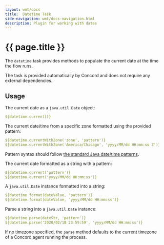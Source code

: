```yaml
---
layout: wmt/docs
title:  Datetime Task
side-navigation: wmt/docs-navigation.html
description: Plugin for working with dates
---
```


# {{ page.title }}

The `datetime` task provides methods to populate the current date at the 
time the flow runs.


The task is provided automatically by Concord and does not require any
external dependencies.

## Usage

The current date as a `java.util.Date` object:

```yaml
${datetime.current()} 
```

The current date/time from a specific zone formatted using the provided pattern:

```yaml
${datetime.currentWithZone('zone', 'pattern')}
${datetime.currentWithZone('America/Chicago', 'yyyy/MM/dd HH:mm:ss Z')}
```

Pattern syntax should follow
[the standard Java date/time patterns](https://docs.oracle.com/javase/8/docs/api/java/text/SimpleDateFormat.html).

The current date formatted as a string with a pattern: 

```yaml
${datetime.current('pattern')}
${datetime.current('yyyy/MM/dd HH:mm:ss')}
```

A `java.util.Date` instance formatted into a string:

```yaml
${datetime.format(dateValue, 'pattern')}
${datetime.format(dateValue, 'yyyy/MM/dd HH:mm:ss')}
```

Parse a string into a `java.util.Date` instance:

```yaml
${datetime.parse(dateStr, 'pattern')}
${datetime.parse('2020/02/18 23:59:59', 'yyyy/MM/dd HH:mm:ss')}
```

If no timezone specified, the `parse` method defaults to the current timezone
of a Concord agent running the process.
